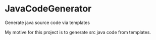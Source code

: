 # JavaCodeGenerator
Generate java source code via templates
 
 My motive for this project is to generate src java code from templates.